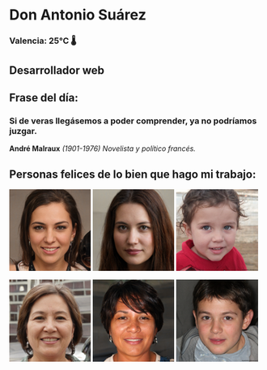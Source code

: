 # Don Antonio Suárez
### Valencia:  25°C 🌡️
## Desarrollador web
## Frase del día:
<!-- START QUOTE -->
### Si de veras llegásemos a poder comprender, ya no podríamos juzgar.
**André Malraux** *(1901-1976) Novelista y político francés.*
<!-- END QUOTE -->






## Personas felices de lo bien que hago mi trabajo:

<p float="left">
  <img src="src/image_0.png" width="32%" />
  <img src="src/image_1.png" width="32%" /> 
  <img src="src/image_2.png" width="32%" />
</p>
<p float="left">
  <img src="src/image_3.png" width="32%" />
  <img src="src/image_4.png" width="32%" /> 
  <img src="src/image_5.png" width="32%" />
</p>